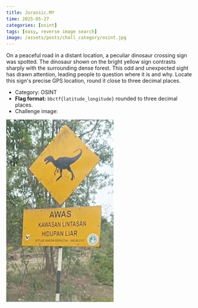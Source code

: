 ```yaml
---
title: Jurassic.MY
time: 2025-05-27
categories: [osint]
tags: [easy, reverse image search]
image: /assets/posts/chall_category/osint.jpg
---
```


On a peaceful road in a distant location, a peculiar dinosaur crossing sign was spotted. The dinosaur shown on the bright yellow sign contrasts sharply with the surrounding dense forest. This odd and unexpected sight has drawn attention, leading people to question where it is and why. Locate this sign's precise GPS location, round it close to three decimal places.

- Category: OSINT 
- **Flag format:** `bbctf{latitude_longitude}` rounded to three decimal places.
- Challenge image:

![velociraptor.png](/union-depository/osint/jurassic.my/velociraptor.png)


